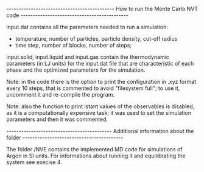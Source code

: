 -------------------------------------------- How to run the Monte Carlo NVT code --------------------------------------------

input.dat contains all the parameters needed to run a simulation:
* temperature, number of particles, particle density, cut-off radius
* time step, number of blocks, number of steps; 

input.solid, input.liquid and input.gas contain the thermodynamic parameters (in LJ units) for the input.dat file that are characteristic of each phase and the optimized parameters for the simulation.

Note: in the code there is the option to print the configuration in .xyz format every 10 steps, that is commented to avoid "filesystem full"; to use it, uncomment it and re-compile the program.

Note: also the function to print istant values of the observables is disabled, as it is a computationally expensive task; it was used to set the simulation parameters and then it was commented.

------------------------------------------- Additional information about the folder  -----------------------------------------

The folder /NVE contains the implemented MD code for simulations of Argon in SI units. For informations about running it and equilibrating the system see execise 4.
